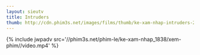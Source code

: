```yaml
---
layout: sieutv
title: Intruders
thumb: http://cdn.phim3s.net/images/films/thumb/ke-xam-nhap-intruders-2011.jpg
---
```

{% include jwpadv src='//phim3s.net/phim-le/ke-xam-nhap_1838/xem-phim//video.mp4' %}